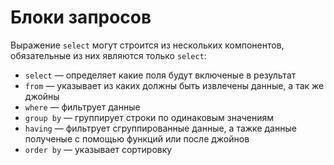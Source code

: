 # Блоки запросов

Выражение `select` могут строится из нескольких компонентов, обязательные из них являются только `select`:
* `select` — определяет какие поля будут включеные в результат
* `from` — указывает из каких должны быть извлечены данные, а так же джойны
* `where` — фильтрует данные
* `group by` — группирует строки по одинаковым значениям
* `having` — фильтрует сгруппированные данные, а тажке данные полученые с помощью функций или после джойнов
* `order by` — указывает сортировку
 